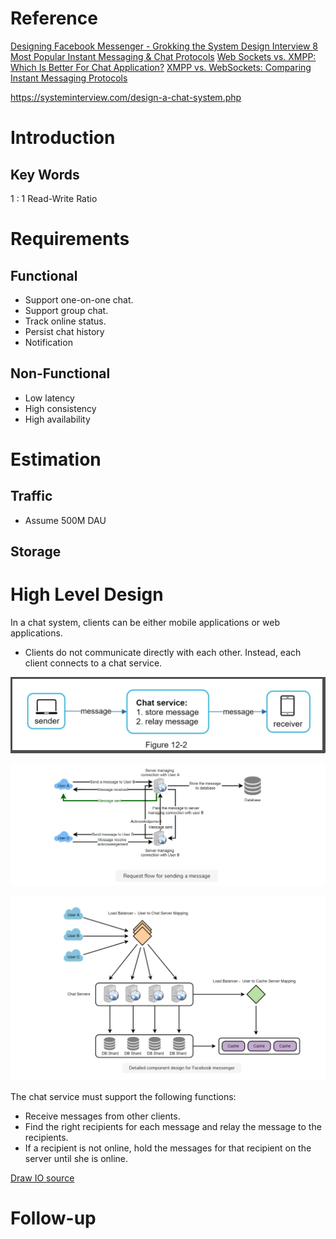 # Reference
[Designing Facebook Messenger - Grokking the System Design Interview ](https://www.educative.io/courses/grokking-the-system-design-interview/m2ygV4E81AR)
[8 Most Popular Instant Messaging & Chat Protocols](https://www.cometchat.com/blog/popular-chat-and-instant-messaging-protocols)
[Web Sockets vs. XMPP: Which Is Better For Chat Application?](https://medium.com/@thinkwik/web-sockets-vs-xmpp-which-is-better-for-chat-application-113e3520b327)
[XMPP vs. WebSockets: Comparing Instant Messaging Protocols
](https://www.cometchat.com/blog/xmpp-vs-websockets-instant-messaging-protocol-comparison)

https://systeminterview.com/design-a-chat-system.php


# Introduction
## Key Words
1 : 1 Read-Write Ratio

# Requirements
## Functional
- Support one-on-one chat.
- Support group chat.
- Track online status.
- Persist chat history
- Notification

## Non-Functional
- Low latency
- High consistency
- High availability


# Estimation
## Traffic
- Assume 500M DAU
## Storage


# High Level Design
In a chat system, clients can be either mobile applications or web applications.
- Clients do not communicate directly with each other. Instead, each client connects to a chat service.

![Chat Service](https://raw.githubusercontent.com/lambda826/My-Notebook/master/999%20Resource/Chat%20Service.png)

![Chat Service2](https://raw.githubusercontent.com/lambda826/My-Notebook/master/999%20Resource/Chat%20Service2.png)

![Chat Service3](https://raw.githubusercontent.com/lambda826/My-Notebook/master/999%20Resource/Chat%20Service33.png)


The chat service must support the following functions:
- Receive messages from other clients.
- Find the right recipients for each message and relay the message to the recipients.
- If a recipient is not online, hold the messages for that recipient on the server until she is online.




[Draw IO source]()



# Follow-up


<!--stackedit_data:
eyJoaXN0b3J5IjpbNDYzNDUxMSw1OTU4MjkzMTUsLTE0MjQyNT
M4MTAsODgyNTQ0Mjg2LDgxODAzNjk2NiwtNTUzMTQyODUxLDEw
NTcwNjcwMDMsLTE1OTY3NTg4ODcsLTcwNzQwMTE3NV19
-->